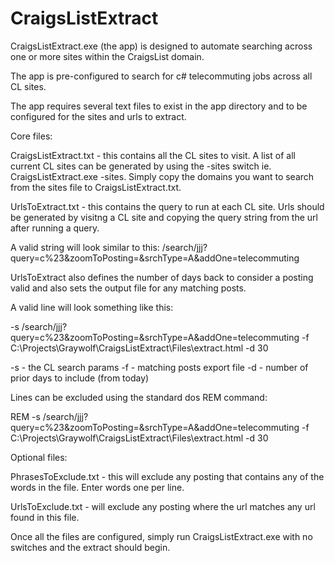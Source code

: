 CraigsListExtract
=================

CraigsListExtract.exe (the app) is designed to automate searching across one or more sites within the CraigsList domain.

The app is pre-configured to search for c# telecommuting jobs across all CL sites.

The app requires several text files to exist in the app directory and to be configured for the sites and urls to extract.

Core files:

CraigsListExtract.txt - this contains all the CL sites to visit.  A list of all current CL sites can be generated by using the -sites switch ie. CraigsListExtract.exe -sites. Simply copy the domains you want to search from the sites file to CraigsListExtract.txt.

UrlsToExtract.txt - this contains the query to run at each CL site.  Urls should be generated by visitng a CL site and copying the query string from the url after running a query. 

A valid string will look similar to this: /search/jjj?query=c%23&zoomToPosting=&srchType=A&addOne=telecommuting

UrlsToExtract also defines the number of days back to consider a posting valid and also sets the output file for any matching posts.

A valid line will look something like this:

-s /search/jjj?query=c%23&zoomToPosting=&srchType=A&addOne=telecommuting -f C:\Projects\Graywolf\CraigsListExtract\Files\extract.html -d 30

-s - the CL search params
-f - matching posts export file
-d - number of prior days to include (from today)

Lines can be excluded using the standard dos REM command:

REM -s /search/jjj?query=c%23&zoomToPosting=&srchType=A&addOne=telecommuting -f C:\Projects\Graywolf\CraigsListExtract\Files\extract.html -d 30

Optional files:

PhrasesToExclude.txt - this will exclude any posting that contains any of the words in the file. Enter words one per line.

UrlsToExclude.txt - will exclude any posting where the url matches any url found in this file.

Once all the files are configured, simply run CraigsListExtract.exe with no switches and the extract should begin.





